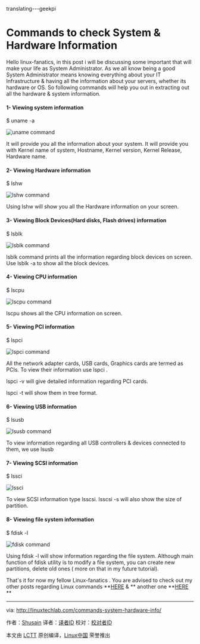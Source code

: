 translating---geekpi

Commands to check System & Hardware Information
======
Hello linux-fanatics, in this post i will be discussing some important that will make your life as System Administrator. As we all know being a good System Administrator means knowing everything about your IT Infrastructure & having all the information about your servers, whether its hardware or OS. So following commands will help you out in extracting out all the hardware & system information.

#### 1- Viewing system information

$ uname -a

![uname command][2]

It will provide you all the information about your system. It will provide you with Kernel name of system, Hostname, Kernel version, Kernel Release, Hardware name.

#### 2- Viewing Hardware information

$ lshw

![lshw command][4]

Using lshw will show you all the Hardware information on your screen.

#### 3- Viewing Block Devices(Hard disks, Flash drives) information

$ lsblk

![lsblk command][6]

lsblk command prints all the information regarding block devices on screen. Use lsblk -a to show all the block devices.

#### 4- Viewing CPU information

$ lscpu

![lscpu command][8]

lscpu shows all the CPU information on screen.

#### 5- Viewing PCI information

$ lspci

![lspci command][10]

All the network adapter cards, USB cards, Graphics cards are termed as PCIs. To view their information use lspci .

lspci -v will give detailed information regarding PCI cards.

lspci -t will show them in tree format.

#### 6- Viewing USB information

$ lsusb

![lsusb command][12]

To view information regarding all USB controllers & devices connected to them, we use lsusb

#### 7- Viewing SCSI information

$ lssci

![lssci][14]

To view SCSI information type lsscsi. lsscsi -s will also show the size of partition.

#### 8- Viewing file system information

$ fdisk -l

![fdisk command][16]

Using fdisk -l will show information regarding the file system. Although main function of fdisk utility is to modify a file system, you can create new partitions, delete old ones ( more on that in my future tutorial).

That's it for now my fellow Linux-fanatics . You are advised to check out my other posts regarding Linux commands **[HERE][17] & ** another one **[HERE][18]
**

--------------------------------------------------------------------------------

via: http://linuxtechlab.com/commands-system-hardware-info/

作者：[Shusain][a]
译者：[译者ID](https://github.com/译者ID)
校对：[校对者ID](https://github.com/校对者ID)

本文由 [LCTT](https://github.com/LCTT/TranslateProject) 原创编译，[Linux中国](https://linux.cn/) 荣誉推出

[a]:http://linuxtechlab.com/author/shsuain/
[2]:https://i0.wp.com/linuxtechlab.com/wp-content/uploads/2017/02/uname.jpg?resize=664%2C69
[4]:https://i2.wp.com/linuxtechlab.com/wp-content/uploads/2017/02/lshw.jpg?resize=641%2C386
[6]:https://i1.wp.com/linuxtechlab.com/wp-content/uploads/2017/02/lsblk.jpg?resize=646%2C162
[8]:https://i2.wp.com/linuxtechlab.com/wp-content/uploads/2017/02/lscpu.jpg?resize=643%2C216
[10]:https://i0.wp.com/linuxtechlab.com/wp-content/uploads/2017/02/lspci.jpg?resize=644%2C238
[12]:https://i2.wp.com/linuxtechlab.com/wp-content/uploads/2017/02/lsusb.jpg?resize=645%2C37
[14]:https://i2.wp.com/linuxtechlab.com/wp-content/uploads/2017/02/lsscsi.jpg?resize=639%2C110
[16]:https://i2.wp.com/linuxtechlab.com/wp-content/uploads/2017/02/fdisk.jpg?resize=656%2C335
[17]:http://linuxtechlab.com/linux-commands-beginners-part-1/
[18]:http://linuxtechlab.com/linux-commands-beginners-part-2/
